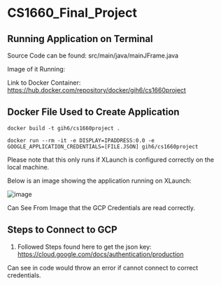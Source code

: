 # CS1660_Final_Project

## Running Application on Terminal

Source Code can be found: src/main/java/mainJFrame.java

Image of it Running: 


Link to Docker Container: https://hub.docker.com/repository/docker/gih6/cs1660project 

## Docker File Used to Create Application

```
docker build -t gih6/cs1660project .
```

```
docker run --rm -it -e DISPLAY=IPADDRESS:0.0 -e GOOGLE_APPLICATION_CREDENTIALS=[FILE.JSON] gih6/cs1660project
```
Please note that this only runs if XLaunch is configured correctly on the local machine.

Below is an image showing the application running on XLaunch: 

![image](https://user-images.githubusercontent.com/54678622/138188212-8fd4b4b1-c10a-4a7c-9021-20b24e8aefe9.png)

Can See From Image that the GCP Credentials are read correctly. 


## Steps to Connect to GCP 

1. Followed Steps found here to get the json key: https://cloud.google.com/docs/authentication/production 

Can see in code would throw an error if cannot connect to correct credentials. 

